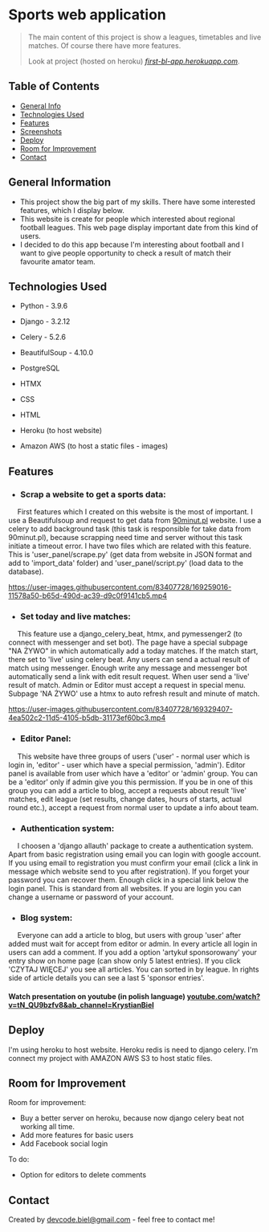 # Sports web application
> The main content of this project is show a leagues, timetables and live matches. Of course there have more features.
> 
> Look at project (hosted on heroku) [_first-bl-app.herokuapp.com_](https://first-bl-app.herokuapp.com/). <!-- If you have the project hosted somewhere, include the link here. -->

## Table of Contents
* [General Info](#general-information)
* [Technologies Used](#technologies-used)
* [Features](#features)
* [Screenshots](#screenshots)
* [Deploy](#deploy)
* [Room for Improvement](#room-for-improvement)
* [Contact](#contact)
<!-- * [License](#license) -->


## General Information
- This project show the big part of my skills. There have some interested features, which I display below.
- This website is create for people which interested about regional football leagues. This web page display important date from this kind of users.
- I decided to do this app because I'm interesting about football and I want to give people opportunity to check a result of match their favourite amator team.
<!-- You don't have to answer all the questions - just the ones relevant to your project. -->


## Technologies Used
- Python - 3.9.6
- Django - 3.2.12
- Celery - 5.2.6
- BeautifulSoup - 4.10.0
- PostgreSQL
- HTMX
- CSS
- HTML

- Heroku (to host website)
- Amazon AWS (to host a static files - images)

## Features
- ### Scrap a website to get a sports data:
&emsp; First features which I created on this website is the most of important. I use a Beautifulsoup and request to get data from [90minut.pl](http://www.90minut.pl/)  website. I use a celery to add background task (this task is responsible for take data from 90minut.pl), because scrapping need time and server without this task initiate a timeout error. I have two files which are related with this feature. This is 'user_panel/scrape.py' (get data from website in JSON format and add to 'import_data' folder) and 'user_panel/script.py' (load data to the database).



https://user-images.githubusercontent.com/83407728/169259016-11578a50-b65d-490d-ac39-d9c0f9141cb5.mp4


 - ### Set today and live matches:
&emsp; This feature use a django_celery_beat, htmx, and pymessenger2 (to connect with messenger and set bot). The page have a special subpage "NA ŻYWO" in which automatically add a today matches. If the match start, there set to 'live' using celery beat. Any users can send a actual result of match using messenger. Enough write any message and messenger bot automatically send a link with edit result request. When user send a 'live' result of match. Admin or Editor must accept a request in special menu. Subpage 'NA ŻYWO' use a htmx to auto refresh result and minute of match. 


https://user-images.githubusercontent.com/83407728/169329407-4ea502c2-11d5-4105-b5db-31173ef60bc3.mp4


 - ### Editor Panel:
&emsp; This website have three groups of users ('user' - normal user which is login in, 'editor' - user which have a special permission, 'admin'). Editor panel is available from user which have a 'editor' or 'admin' group. You can be a 'editor' only if admin give you this permission. If you be in one of this group you can add a article to blog, accept a requests about result 'live' matches, edit league (set results, change dates, hours of starts, actual round etc.), accept a request from normal user to update a info about team.

 - ### Authentication system:
 &emsp; I choosen a 'django allauth' package to create a authentication system. Apart from basic registration using email you can login with google account. If you using email to registration you must confirm your email (click a link in message which website send to you after registration). If you forget your password you can recover them. Enough click in a special link below the login panel. This is standard from all websites. If you are login you can change a username or password of your account. 
 
 - ### Blog system:
 &emsp; Everyone can add a article to blog, but users with group 'user' after added must wait for accept from editor or admin. In every article all login in users can add a comment. If you add a option 'artykuł sponsorowany' your entry show on home page (can show only 5 latest entries). If you click 'CZYTAJ WIĘCEJ' you see all articles. You can sorted in by league. In rights side of article details you can see a last 5 'sponsor entries'. 
 
 #### Watch presentation on youtube (in polish language) [youtube.com/watch?v=tN_QU9bzfv8&ab_channel=KrystianBiel](https://www.youtube.com/watch?v=tN_QU9bzfv8&ab_channel=KrystianBiel)

## Deploy
I'm using heroku to host website. Heroku redis is need to django celery. I'm connect my project with AMAZON AWS S3 to host static files. 


## Room for Improvement

Room for improvement:
- Buy a better server on heroku, because now django celery beat not working all time.
- Add more features for basic users
- Add Facebook social login

To do:
- Option for editors to delete comments


## Contact
Created by [devcode.biel@gmail.com](devcode.biel@gmail.com) - feel free to contact me!


<!-- Optional -->
<!-- ## License -->
<!-- This project is open source and available under the [... License](). -->

<!-- You don't have to include all sections - just the one's relevant to your project -->
